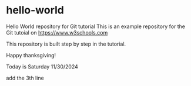 # hello-world
Hello World repository for Git tutorial
This is an example repository for the Git tutoial on https://www.w3schools.com

This repository is built step by step in the tutorial.

Happy thanksgiving!

Today is Saturday 11/30/2024

add the 3th line
